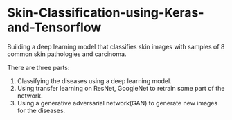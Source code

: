 # Skin-Classification-using-Keras-and-Tensorflow
Building a deep learning model that classifies skin images with samples of 8 common skin pathologies and carcinoma.

There are three parts:

1. Classifying the diseases using a deep learning model.
2. Using transfer learning on ResNet, GoogleNet to retrain some part of the network.
3. Using a generative adversarial network(GAN) to generate new images for the diseases.
